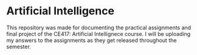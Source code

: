 # Artificial Intelligence
This repository was made for documenting the practical assignments and final project of the CE417: Artificial Intellignece course.
I will be uploading my answers to the assignments as they get released throughout the semester.

